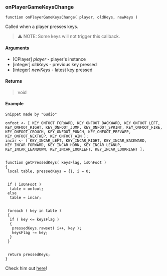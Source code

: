 ### onPlayerGameKeysChange
```Squirrel
function onPlayerGameKeysChange( player, oldKeys, newKeys )
```

Called when a player presses keys.

> :warning: NOTE: Some keys will not trigger this callback.

#### Arguments

- [CPlayer] *player* - player's instance
- [integer] *oldKeys* - previous key pressed
- [integer] *newKeys* - latest key pressed

#### Returns
> void

#### Example
`Snippet made by "Gudio"`
```Squirrel
onfoot <- [ KEY_ONFOOT_FORWARD, KEY_ONFOOT_BACKWARD, KEY_ONFOOT_LEFT, KEY_ONFOOT_RIGHT, KEY_ONFOOT_JUMP, KEY_ONFOOT_SPRINT, KEY_ONFOOT_FIRE, KEY_ONFOOT_CROUCH, KEY_ONFOOT_PUNCH, KEY_ONFOOT_PREVWEP, KEY_ONFOOT_NEXTWEP, KEY_ONFOOT_AIM ];
incar <- [ KEY_INCAR_LEFT, KEY_INCAR_RIGHT, KEY_INCAR_BACKWARD, KEY_INCAR_FORWARD, KEY_INCAR_HORN, KEY_INCAR_LEANUP, KEY_INCAR_LEANDOWN, KEY_INCAR_LOOKLEFT, KEY_INCAR_LOOKRIGHT ];


function getPressedKeys( keysFlag, isOnFoot )
{
 local table, pressedKeys = {}, i = 0;


 if ( isOnFoot )
  table = onfoot;
 else
  table = incar;


 foreach ( key in table )
 {
  if ( key <= keysFlag )
  {
   pressedKeys.rawset( i++, key );
   keysFlag -= key;
  }
 }


 return pressedKeys;
}
```

Check him out [here]( https://forum.vc-mp.org/?topic=215.msg1135#msg1135 )!
